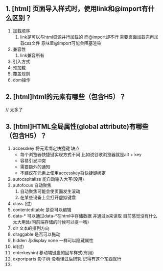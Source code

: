 ## 1. [html] 页面导入样式时，使用link和@import有什么区别？
1. 加载顺序
   1. link是可以与html资源并行加载的 而@import却不行 需要页面加载完再加载css文件 意味着@import可能会阻塞渲染
2. 兼容性
   1. link兼容所有 
3. 引入方式
4. 预加载
5. 覆盖规则
6. dom操作

## 2. [html]html的元素有哪些（包含H5）？
// 太多了

## 3. [html]HTML全局属性(global attribute)有哪些（包含H5）？
1. accesskey 将元素绑定快捷键
   缺点
   - 每个浏览器快捷键实现方式不同 比如说谷歌浏览器就是alt + key
   - 容易引发冲突
   - 需要额外的通知
   - 不建议在元素上使用accesskey将快捷键绑定
2. autocapitalize 能自动输入大写(没用)
3. autofocus 自动聚焦
   1. 自动聚焦可能会使页面发生滚动
   2. 在某些设备上会打开虚拟键盘
4. class (过)
5. contenteditable 是否可以编辑
6. data-* 可以通过data-*在html中存储数据 并通过js来读取 目前感觉没有什么太大用处(问前端存储的时候可以提一嘴)
7. dir 文本的排列方向
8. draggable 是否可以拖动
9. hidden 与display none 一样可以隐藏属性
10.  id(过)
11.  enterkeyhint 移动端键盘的回车样式(有用)
12.  exportparts 影子树 没看懂过后研究 记得有这个东西就行
13.  
